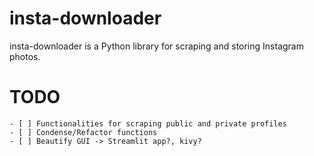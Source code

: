 # insta-downloader
insta-downloader is a Python library for scraping and storing Instagram photos.


# TODO

	- [ ] Functionalities for scraping public and private profiles
	- [ ] Condense/Refactor functions
	- [ ] Beautify GUI -> Streamlit app?, kivy?
